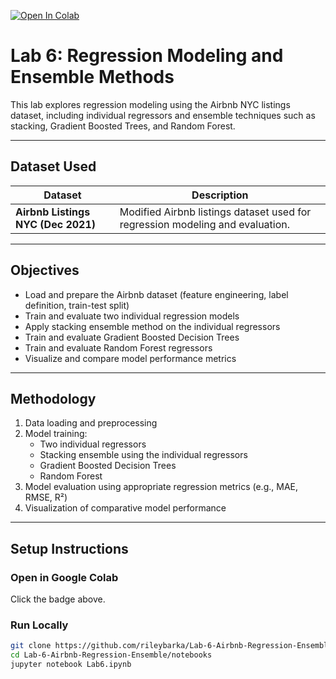 [![Open In Colab](https://colab.research.google.com/assets/colab-badge.svg)](https://colab.research.google.com/github/rileybarka/Lab-6-Airbnb-Regression-Ensemble/blob/main/notebooks/Lab6.ipynb)

# Lab 6: Regression Modeling and Ensemble Methods

This lab explores regression modeling using the Airbnb NYC listings dataset, including individual regressors and ensemble techniques such as stacking, Gradient Boosted Trees, and Random Forest.

---

## Dataset Used

| Dataset | Description |
|---------|-------------|
| **Airbnb Listings NYC (Dec 2021)** | Modified Airbnb listings dataset used for regression modeling and evaluation. |

---

## Objectives

- Load and prepare the Airbnb dataset (feature engineering, label definition, train-test split)  
- Train and evaluate two individual regression models  
- Apply stacking ensemble method on the individual regressors  
- Train and evaluate Gradient Boosted Decision Trees  
- Train and evaluate Random Forest regressors  
- Visualize and compare model performance metrics  

---

## Methodology

1. Data loading and preprocessing  
2. Model training:
   - Two individual regressors  
   - Stacking ensemble using the individual regressors  
   - Gradient Boosted Decision Trees  
   - Random Forest  
3. Model evaluation using appropriate regression metrics (e.g., MAE, RMSE, R²)  
4. Visualization of comparative model performance  

---

## Setup Instructions

### Open in Google Colab  
Click the badge above.

### Run Locally

```bash
git clone https://github.com/rileybarka/Lab-6-Airbnb-Regression-Ensemble.git
cd Lab-6-Airbnb-Regression-Ensemble/notebooks
jupyter notebook Lab6.ipynb
